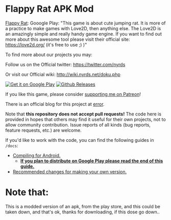 # Flappy Rat APK Mod

[Flappy Rat]([https://shatteredpixel.com/shatteredpd/](https://play.google.com/store/apps/details?id=com.nyrds.jumpyrat)): Gooogle Play: "This game is about cute jumping rat. It is more of a practice to make games with Love2D, then anything else. The Love2D is an amazingly simple and really handy game engine. If you want to find out more about this awesome tool please visit their official site: https://love2d.org/ (it's free to use ;) )"

To find more about our projects you may:

Follow us on the Official twitter:
https://twitter.com/nyrds

Or visit our Official wiki:
http://wiki.nyrds.net/doku.php

[![Get it on Google Play](https://camo.githubusercontent.com/ef03c4f5baa39b9194a4f715aa85e0b917d77dcff51e27206ca3681b1d43894c/68747470733a2f2f736861747465726564706978656c2e636f6d2f6173736574732f696d616765732f6261646765732f67706c61792e706e67)](https://play.google.com/store/apps/details?id=com.nyrds.jumpyrat)
[![Github Releases](https://shatteredpixel.com/assets/images/badges/github.png)](https://github.com/MarshMeadow/flappy-rat-mod/releases)

If you like this game, please consider [supporting me on Patreon]()!

There is an official blog for this project at [error]().

Note that **this repository does not accept pull requests!** The code here is provided in hopes that others may find it useful for their own projects, not to allow community contribution. Issue reports of all kinds (bug reports, feature requests, etc.) are welcome.

If you'd like to work with the code, you can find the following guides in `/docs`:
- [Compiling for Android.]()
    - **[If you plan to distribute on Google Play please read the end of this guide.]()**
- [Recommended changes for making your own version.]()

# **Note that:**
This is a modded version of an apk, from the play store, and this could be taken down, and that's ok, thanks for downloading, if this dose go down..

